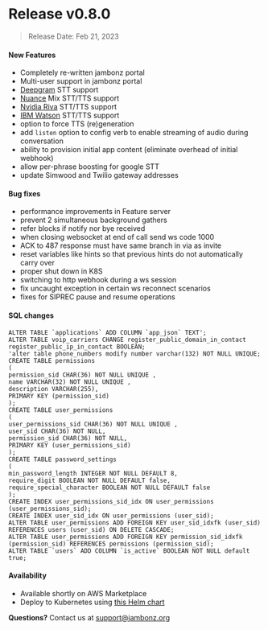 # Release v0.8.0
> Release Date: Feb 21, 2023


#### New Features
- Completely re-written jambonz portal
- Multi-user support in jambonz portal
- [Deepgram](/docs/webhooks/recognizer/#deepgramOptions) STT support
- [Nuance](/docs/webhooks/recognizer/#nuanceOptions) Mix STT/TTS support
- [Nvidia Riva](/docs/webhooks/recognizer/#nvidiaOptions) STT/TTS support
- [IBM Watson](/docs/webhooks/recognizer/#ibmOptions) STT/TTS support
- option to force TTS (re)generation
- add `listen` option to config verb to enable streaming of audio during conversation
- ability to provision initial app content (eliminate overhead of initial webhook)
- allow per-phrase boosting for google STT
- update Simwood and Twilio gateway addresses

#### Bug fixes
- performance improvements in Feature server
- prevent 2 simultaneous background gathers
- refer blocks if notify nor bye received
- when closing websocket at end of call send ws code 1000
- ACK to 487 response must have same branch in via as invite
- reset variables like hints so that previous hints do not automatically carry over
- proper shut down in K8S 
- switching to http webhook during a ws session
- fix uncaught exception in certain ws reconnect scenarios
- fixes for SIPREC pause and resume operations

#### SQL changes

```
ALTER TABLE `applications` ADD COLUMN `app_json` TEXT';
ALTER TABLE voip_carriers CHANGE register_public_domain_in_contact register_public_ip_in_contact BOOLEAN;
'alter table phone_numbers modify number varchar(132) NOT NULL UNIQUE;
CREATE TABLE permissions
(
permission_sid CHAR(36) NOT NULL UNIQUE ,
name VARCHAR(32) NOT NULL UNIQUE ,
description VARCHAR(255),
PRIMARY KEY (permission_sid)
);
CREATE TABLE user_permissions
(
user_permissions_sid CHAR(36) NOT NULL UNIQUE ,
user_sid CHAR(36) NOT NULL,
permission_sid CHAR(36) NOT NULL,
PRIMARY KEY (user_permissions_sid)
);
CREATE TABLE password_settings
(
min_password_length INTEGER NOT NULL DEFAULT 8,
require_digit BOOLEAN NOT NULL DEFAULT false,
require_special_character BOOLEAN NOT NULL DEFAULT false
);
CREATE INDEX user_permissions_sid_idx ON user_permissions (user_permissions_sid);
CREATE INDEX user_sid_idx ON user_permissions (user_sid);
ALTER TABLE user_permissions ADD FOREIGN KEY user_sid_idxfk (user_sid) REFERENCES users (user_sid) ON DELETE CASCADE;
ALTER TABLE user_permissions ADD FOREIGN KEY permission_sid_idxfk (permission_sid) REFERENCES permissions (permission_sid);
ALTER TABLE `users` ADD COLUMN `is_active` BOOLEAN NOT NULL default true;
```

#### Availability
- Available shortly on AWS Marketplace
- Deploy to Kubernetes using [this Helm chart](https://github.com/jambonz/helm-charts)

**Questions?** Contact us at <a href="mailto:support@jambonz.org">support@jambonz.org</a>